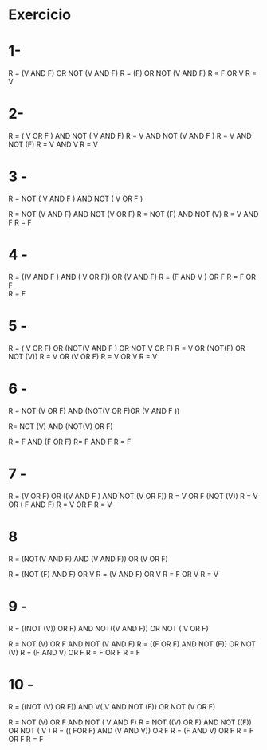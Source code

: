 # Exercicio 

# 1- 

R = (V AND F) OR NOT (V AND F)
R = (F) OR NOT (V AND F)
R = F OR V
R = V 

# 2-

R = ( V OR F  ) AND NOT ( V AND F)
R = V AND  NOT (V AND F )
R = V AND NOT (F)
R = V AND V
R = V


# 3 -

R = NOT ( V AND F ) AND NOT ( V OR F )

R = NOT (V AND F) AND NOT (V OR F)
R = NOT (F) AND  NOT (V)
R = V AND F
R = F 


# 4 - 
R = ((V AND F ) AND ( V OR F))  OR (V AND F) 
R = (F AND V ) OR F
R = F OR F  
R = F


# 5 -

R = ( V OR F) OR (NOT(V AND F ) OR NOT V OR F)
R = V OR (NOT(F) OR NOT (V))
R = V OR (V OR F)
R = V OR V
R = V


# 6 - 

R = NOT (V OR F) AND (NOT(V OR F)OR (V AND F ))

R= NOT (V) AND (NOT(V) OR F)

R = F AND (F OR F)
R= F AND F
R = F



# 7 - 

R = (V OR F) OR ((V AND F ) AND NOT (V OR F))
R = V OR F (NOT (V))
R = V OR  ( F AND F) 
R = V OR F
R = V

# 8 

R = (NOT(V AND F) AND (V AND F)) OR (V OR F)

R =  (NOT (F) AND F) OR V
R = (V AND F) OR V
R = F OR V
R = V 


# 9 -

R = ((NOT (V)) OR F) AND NOT((V AND F)) OR NOT ( V OR F)

R = NOT (V)  OR F AND NOT (V AND F)
R = ((F OR F) AND NOT (F)) OR NOT (V)
R = (F AND V) OR F
R = F OR F 
R = F


# 10 - 

R = ((NOT (V) OR F)) AND V( V AND NOT (F)) OR NOT (V OR F)


R =  NOT (V) OR F  AND NOT ( V AND F) 
R =  NOT ((V) OR F)  AND NOT ((F)) OR NOT  ( V )
R = (( FOR F) AND (V AND V)) OR F
R = (F AND V) OR F
R = F OR F
R = F














 